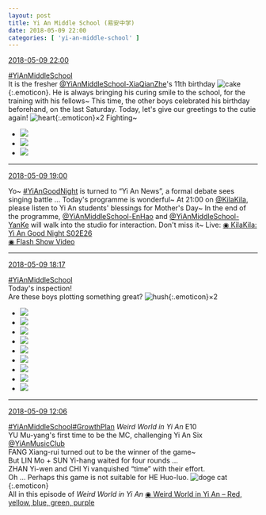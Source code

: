 ```yaml
---
layout: post
title: Yi An Middle School (易安中学)
date: 2018-05-09 22:00
categories: [ 'yi-an-middle-school' ]
---
```


<div class="weibo-info">
  <a href="https://weibo.com/6074218720/GfTBGd3nz">2018-05-09 22:00</a>
</div>

[#YiAnMiddleSchool](https://weibo.com/p/100808e5c67e0668537d4caddefd946dcff208/super_index)   
It is the fresher [@YiAnMiddleSchool-XiaQianZhe](https://weibo.com/u/6505420082)'s 11th birthday ![cake](https://img.t.sinajs.cn/t4/appstyle/expression/ext/normal/f9/2018new_dangao_org.png){:.emoticon}. He is always bringing his curing smile to the school, for the training with his fellows~ This time, the other boys celebrated his birthday beforehand, on the last Saturday. Today, let's give our greetings to the cutie again! ![heart](https://img.t.sinajs.cn/t4/appstyle/expression/ext/normal/8a/2018new_xin_org.png){:.emoticon}×2 Fighting~

<!-- more -->

<ul class="weibo-pic-list-1">
  <li class="weibo-pic">
    <a href="https://wx1.sinaimg.cn/mw690/006D4NLGgy1fr5copfe1bj30qo140jwg.jpg"><img src="https://wx1.sinaimg.cn/thumb150/006D4NLGgy1fr5copfe1bj30qo140jwg.jpg"/></a>
  </li>
  <li class="weibo-pic">
    <a href="https://wx1.sinaimg.cn/mw690/006D4NLGgy1fr5corw55wj31400qojyj.jpg"><img src="https://wx1.sinaimg.cn/thumb150/006D4NLGgy1fr5corw55wj31400qojyj.jpg"/></a>
  </li>
  <li class="weibo-pic">
    <a href="https://wx4.sinaimg.cn/mw690/006D4NLGgy1fr5cou84ouj30qo140wjg.jpg"><img src="https://wx4.sinaimg.cn/thumb150/006D4NLGgy1fr5cou84ouj30qo140wjg.jpg"/></a>
  </li>
</ul>

---

<div class="weibo-info">
  <a href="https://weibo.com/6074218720/GfSqCkBff">2018-05-09 19:00</a>
</div>

Yo~ [#YiAnGoodNight](https://weibo.com/p/10080892b104a59bff303ca883e7931b5b916e/super_index) is turned to “Yi An News”, a formal debate sees singing battle … Today's programme is wonderful~ At 21:00 on [@KilaKila](https://weibo.com/u/5990184179), please listen to Yi An students' blessings for Mother's Day~ In the end of the programme, [@YiAnMiddleSchool-EnHao](https://weibo.com/u/6346318257) and [@YiAnMiddleSchool-YanKe](https://weibo.com/u/6505423304) will walk into the studio for interaction. Don't miss it~ Live: [◉ KilaKila: Yi An Good Night S02E26](http://www.hongdoufm.com/room/1131674456280793171)  
[◉ Flash Show Video](https://www.miaopai.com/show/TKlr1WikIjTEhDhEXYGPPQh49I1Bb0T7J8XiXw__.htm)

---

<div class="weibo-info">
  <a href="https://weibo.com/6074218720/GfS9xg8De">2018-05-09 18:17</a>
</div>

[#YiAnMiddleSchool](https://weibo.com/p/100808e5c67e0668537d4caddefd946dcff208/super_index)  
Today's inspection!  
Are these boys plotting something great? ![hush](https://img.t.sinajs.cn/t4/appstyle/expression/ext/normal/b0/2018new_xu_org.png){:.emoticon}×2

<ul class="weibo-pic-list-3">
  <li class="weibo-pic">
    <a href="https://wx4.sinaimg.cn/mw690/006D4NLGgy1fr59ej63e9j30qo140792.jpg"><img src="https://wx4.sinaimg.cn/thumb150/006D4NLGgy1fr59ej63e9j30qo140792.jpg"/></a>
  </li>
  <li class="weibo-pic">
    <a href="https://wx3.sinaimg.cn/mw690/006D4NLGgy1fr59842kzoj31p331qqv7.jpg"><img src="https://wx3.sinaimg.cn/thumb150/006D4NLGgy1fr59842kzoj31p331qqv7.jpg"/></a>
  </li>
  <li class="weibo-pic">
    <a href="https://wx4.sinaimg.cn/mw690/006D4NLGgy1fr5989i7bfj320a3gjkjo.jpg"><img src="https://wx4.sinaimg.cn/thumb150/006D4NLGgy1fr5989i7bfj320a3gjkjo.jpg"/></a>
  </li>
  <li class="weibo-pic">
    <a href="https://wx2.sinaimg.cn/mw690/006D4NLGgy1fr598l4w50j328v3dbu12.jpg"><img src="https://wx2.sinaimg.cn/thumb150/006D4NLGgy1fr598l4w50j328v3dbu12.jpg"/></a>
  </li>
  <li class="weibo-pic">
    <a href="https://wx2.sinaimg.cn/mw690/006D4NLGgy1fr598o3oraj30qo140tcn.jpg"><img src="https://wx2.sinaimg.cn/thumb150/006D4NLGgy1fr598o3oraj30qo140tcn.jpg"/></a>
  </li>
  <li class="weibo-pic">
    <a href="https://wx3.sinaimg.cn/mw690/006D4NLGgy1fr598rta8pj30qo140jv2.jpg"><img src="https://wx3.sinaimg.cn/thumb150/006D4NLGgy1fr598rta8pj30qo140jv2.jpg"/></a>
  </li>
  <li class="weibo-pic">
    <a href="https://wx3.sinaimg.cn/mw690/006D4NLGgy1fr5993xwt3j32kw3vcb2f.jpg"><img src="https://wx3.sinaimg.cn/thumb150/006D4NLGgy1fr5993xwt3j32kw3vcb2f.jpg"/></a>
  </li>
  <li class="weibo-pic">
    <a href="https://wx2.sinaimg.cn/mw690/006D4NLGgy1fr599exup0j33vc2kwb2g.jpg"><img src="https://wx2.sinaimg.cn/thumb150/006D4NLGgy1fr599exup0j33vc2kwb2g.jpg"/></a>
  </li>
  <li class="weibo-pic">
    <a href="https://wx1.sinaimg.cn/mw690/006D4NLGgy1fr599ibjagj31400qotdd.jpg"><img src="https://wx1.sinaimg.cn/thumb150/006D4NLGgy1fr599ibjagj31400qotdd.jpg"/></a>
  </li>
</ul>

---

<div class="weibo-info">
  <a href="https://weibo.com/6074218720/GfPIF8I6G">2018-05-09 12:06</a>
</div>

[#YiAnMiddleSchool](https://weibo.com/p/100808e5c67e0668537d4caddefd946dcff208/super_index)[#GrowthPlan](https://weibo.com/p/100808fe7264e4339c41df171df3260846e152) *Weird World in Yi An* E10  
YU Mu-yang's first time to be the MC, challenging Yi An Six [@YiAnMusicClub](https://weibo.com/u/6094546964)  
FANG Xiang-rui turned out to be the winner of the game~  
But LIN Mo + SUN Yi-hang waited for four rounds …  
ZHAN Yi-wen and CHI Yi vanquished “time” with their effort.  
Oh … Perhaps this game is not suitable for HE Huo-luo. ![doge cat](https://img.t.sinajs.cn/t4/appstyle/expression/ext/normal/7b/2018new_miaomiao_org.png){:.emoticon}  
All in this episode of *Weird World in Yi An* [◉ Weird World in Yi An – Red, yellow, blue, green, purple](https://www.mgtv.com/b/323708/4382243.html)
